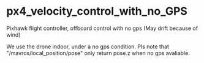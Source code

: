 # px4_velocity_control_with_no_GPS
Pixhawk flight controller, offboard control with no gps (May drift because of wind)

We use the drone indoor, under a no gps condition. 
Pls note that "/mavros/local_position/pose" only return pose.z when no gps avaliable.
